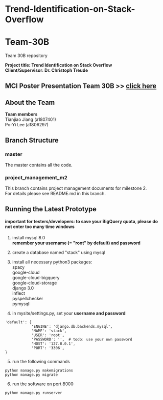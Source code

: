 # Trend-Identification-on-Stack-Overflow

# Team-30B
Team 30B repository  


**Project title: Trend Identification on Stack Overflow  
Client/Supervisor: Dr. Christoph Treude**

## MCI Poster Presentation Team 30B >> [click here](https://www.youtube.com/watch?v=xgLYr9b-5k8)


## About the Team

**Team members**  
Tianjiao Jiang (a1807401)   
Po-Yi Lee (a1806297)   


## Branch Structure 

### master

The master contains all the code.   
 

### project_management_m2 

This branch contains project management documents for milestone 2.  
For details please see README.md in this branch.  


## Running the Latest Prototype
#### important for testers/developers: to save your BigQuery quota, please do not enter too many time windows  

1. install mysql 8.0  
**remember your username (= "root" by default) and password**  

2. create a database named "stack" using mysql  

3. install all necessary python3 packages:  
   spacy  
   google-cloud  
   google-cloud-bigquery  
   google-cloud-storage  
   django 3.0  
   inflect  
   pyspellchecker  
   pymysql   

4. in mysite/settings.py, set your **username and password**  
```
'default': {
            'ENGINE': 'django.db.backends.mysql',
            'NAME': 'stack',
            'USER': 'root',
            'PASSWORD': '',  # todo: use your own password
            'HOST': '127.0.0.1',
            'PORT': '3306',
}
```  

5. run the following commands
```
python manage.py makemigrations
python manage.py migrate
```
  
6. run the software on port 8000  
```
python manage.py runserver
```
